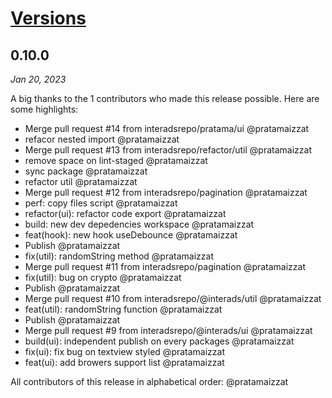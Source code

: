 # [Versions](https://interads.co.id)

## 0.10.0

<!-- generated comparing v0.10.0..main -->

_Jan 20, 2023_

A big thanks to the 1 contributors who made this release possible. Here are some highlights:

- &#8203;<!-- 23 -->Merge pull request #14 from interadsrepo/pratama/ui @pratamaizzat
- &#8203;<!-- 22 -->refacor nested import @pratamaizzat
- &#8203;<!-- 21 -->Merge pull request #13 from interadsrepo/refactor/util @pratamaizzat
- &#8203;<!-- 20 -->remove space on lint-staged @pratamaizzat
- &#8203;<!-- 19 -->sync package @pratamaizzat
- &#8203;<!-- 18 -->refactor util @pratamaizzat
- &#8203;<!-- 17 -->Merge pull request #12 from interadsrepo/pagination @pratamaizzat
- &#8203;<!-- 16 -->perf: copy files script @pratamaizzat
- &#8203;<!-- 15 -->refactor(ui): refactor code export @pratamaizzat
- &#8203;<!-- 14 -->build: new dev depedencies workspace @pratamaizzat
- &#8203;<!-- 13 -->feat(hook): new hook useDebounce @pratamaizzat
- &#8203;<!-- 12 -->Publish @pratamaizzat
- &#8203;<!-- 11 -->fix(util): randomString method @pratamaizzat
- &#8203;<!-- 10 -->Merge pull request #11 from interadsrepo/pagination @pratamaizzat
- &#8203;<!-- 09 -->fix(util): bug on crypto @pratamaizzat
- &#8203;<!-- 08 -->Publish @pratamaizzat
- &#8203;<!-- 07 -->Merge pull request #10 from interadsrepo/@interads/util @pratamaizzat
- &#8203;<!-- 06 -->feat(util): randomString function @pratamaizzat
- &#8203;<!-- 05 -->Publish @pratamaizzat
- &#8203;<!-- 04 -->Merge pull request #9 from interadsrepo/@interads/ui @pratamaizzat
- &#8203;<!-- 03 -->build(ui): independent publish on every packages @pratamaizzat
- &#8203;<!-- 02 -->fix(ui): fix bug on textview styled @pratamaizzat
- &#8203;<!-- 01 -->feat(ui): add browers support list @pratamaizzat

All contributors of this release in alphabetical order: @pratamaizzat
